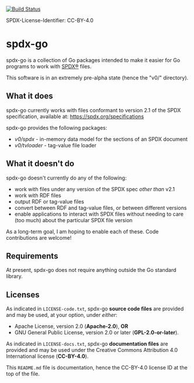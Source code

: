[![Build Status](https://travis-ci.org/swinslow/spdx-go.svg?branch=master)](https://travis-ci.org/swinslow/spdx-go)

SPDX-License-Identifier: CC-BY-4.0

# spdx-go

spdx-go is a collection of Go packages intended to make it easier for Go
programs to work with [SPDX®](https://spdx.org/) files.

This software is in an extremely pre-alpha state (hence the "v0/" directory).

## What it does

spdx-go currently works with files conformant to version 2.1 of the SPDX
specification, available at: https://spdx.org/specifications

spdx-go provides the following packages:

* *v0/spdx* - in-memory data model for the sections of an SPDX document
* *v0/tvloader* - tag-value file loader

## What it doesn't do

spdx-go doesn't currently do any of the following:

* work with files under any version of the SPDX spec *other than* v2.1
* work with RDF files
* output RDF or tag-value files
* convert between RDF and tag-value files, or between different versions
* enable applications to interact with SPDX files without needing to care
  (too much) about the particular SPDX file version

As a long-term goal, I am hoping to enable each of these. Code contributions
are welcome!

## Requirements

At present, spdx-go does not require anything outside the Go standard library.

## Licenses

As indicated in `LICENSE-code.txt`, spdx-go **source code files** are provided
and may be used, at your option, under *either*:
* Apache License, version 2.0 (**Apache-2.0**), **OR**
* GNU General Public License, version 2.0 or later (**GPL-2.0-or-later**).

As indicated in `LICENSE-docs.txt`, spdx-go **documentation files** are
provided and may be used under the Creative Commons Attribution
4.0 International license (**CC-BY-4.0**).

This `README.md` file is documentation, hence the CC-BY-4.0 license ID at
the top of the file.
